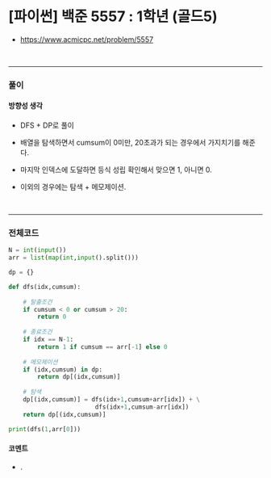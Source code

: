 # **\[파이썬\] 백준 5557 : 1학년 (골드5)**
* https://www.acmicpc.net/problem/5557
<br>


---

### **풀이**

#### **방향성 생각**
* DFS + DP로 풀이

* 배열을 탐색하면서 cumsum이 0미만, 20초과가 되는 경우에서 가지치기를 해준다.

* 마지막 인덱스에 도달하면 등식 성립 확인해서 맞으면 1, 아니면 0.

* 이외의 경우에는 탐색 + 메모제이션.

<br>

---

### **전체코드**
```python
N = int(input())
arr = list(map(int,input().split()))

dp = {}

def dfs(idx,cumsum):
    
    # 탈출조건
    if cumsum < 0 or cumsum > 20:
        return 0
    
    # 종료조건
    if idx == N-1:
        return 1 if cumsum == arr[-1] else 0
    
    # 메모제이션
    if (idx,cumsum) in dp:
        return dp[(idx,cumsum)]
    
    # 탐색
    dp[(idx,cumsum)] = dfs(idx+1,cumsum+arr[idx]) + \
                        dfs(idx+1,cumsum-arr[idx])
    return dp[(idx,cumsum)]

print(dfs(1,arr[0]))
```

#### **코멘트**

* .